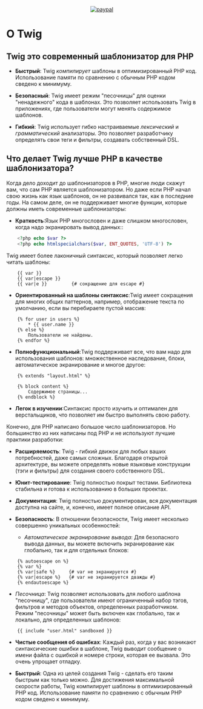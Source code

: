 <p align="center"><a href="https://paypal.me/ValeriiRudenko/10"><img src="https://www.paypalobjects.com/en_US/i/btn/btn_donateCC_LG.gif" alt="paypal"></a></p>

О Twig
======

Twig это современный шаблонизатор для PHP
-----------------------------------------

* **Быстрый**: Twig  *компилирует*  шаблоны в оптимизированный PHP код. Использование памяти по сравнению с обычным PHP кодом сведено к минимуму.

* **Безопасный**: Twig имеет режим  "песочницы"  для оценки "ненадежного" кода в шаблонах. Это позволяет использовать Twig в приложениях, где пользователи могут менять содержимое шаблонов.

* **Гибкий**: Twig использует гибко настраиваемые  *лексический* и  *грамматический* анализаторы. Это позволяет разработчику определять свои теги и   фильтры, создавать собственный DSL.

Что делает Twig лучше PHP в качестве шаблонизатора?
---------------------------------------------------

Когда дело доходит до шаблонизаторов в PHP, многие люди скажут вам, что сам PHP является шаблонизатором. Но даже если PHP начал свою жизнь как язык шаблонов, он не развивался так, как в последние годы. На самом деле, он не поддерживает многие функции, которые должны иметь современные шаблонизаторы:

* **Краткость**:Язык PHP многословен и даже слишком многословен, когда надо экранировать вывод данных::

```php
    <?php echo $var ?>
    <?php echo htmlspecialchars($var, ENT_QUOTES, 'UTF-8') ?>
```

  Twig имеет более лаконичный синтаксис, который позволяет легко читать шаблоны:

```twig
    {{ var }}
    {{ var|escape }}
    {{ var|e }}         {# сокращение для escape #}
```

* **Ориентированный на шаблоны синтаксис**:Twig имеет сокращения для многих общих паттернов, например, отображение текста по умолчанию, если вы перебираете пустой массив:

```twig
    {% for user in users %}
        * {{ user.name }}
    {% else %}
        Пользователи не найдены.
    {% endfor %}
```

* **Полнофункциональный**:Twig поддерживает все, что вам надо для использования шаблонов: множественное наследование, блоки, автоматическое экранирование и многое другое:

```twig
    {% extends "layout.html" %}

    {% block content %}
        Содержимое страницы...
    {% endblock %}
```

* **Легок в изучении**:Синтаксис просто изучить и оптимален для верстальщиков, что позволяет им быстро выполнять свою работу.

Конечно, для PHP написано большое число шаблонизаторов. Но большинство из них написаны под PHP и не используют лучшие практики разработки:

* **Расширяемость**: Twig - гибкий движок для любых ваших потребностей, даже самых сложных. Благодаря открытой архитектуре, вы можете определять новые языковые конструкции (тэги и фильтры) для создания своего собственного DSL.

* **Юнит-тестирование**: Twig полностью покрыт тестами. Библиотека стабильна и готова к использованию в больших проектах.

* **Документация**: Twig полностью документирован, вся документация доступна на сайте, и, конечно, имеет полное описание API.

* **Безопасность**: В отношении безопасности, Twig имеет несколько совершенно уникальных особенностей:

  * *Автоматическое экранирование вывода*: Для безопасного вывода данных, вы можете включить экранирование как глобально, так и для отдельных блоков:

```twig
    {% autoescape on %}
    {% var %}
    {% var|safe %}     {# var не экранируется #}
    {% var|escape %}   {# var не экранируется дважды #}
    {% endautoescape %}
```

* *Песочница*: Twig позволяет использовать для любого шаблона "песочницу", где пользователи имеют ограниченный набор тэгов, фильтров и методов объектов, определенных разработчиком. Режим "песочницы" может быть включен как глобально, так и локально, для определенных шаблонов:

```
    {{ include "user.html" sandboxed }}
```

* **Чистые сообщения об ошибках**: Каждый раз, когда у вас возникают синтаксические ошибки в шаблоне, Twig выводит сообщение о имени файла с ошибкой и номере строки, которая ее вызвала. Это очень упрощает отладку.

* **Быстрый**: Одна из целей создания Twig - сделать его таким быстрым как только можно. Для достижения максимальной скорости работы, Twig компилирует шаблоны в оптимизированный PHP код. Использование памяти по сравнению с обычным PHP кодом сведено к минимуму.